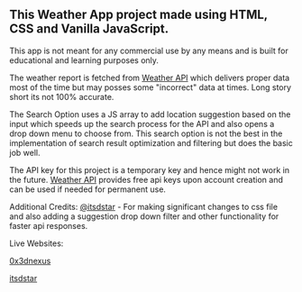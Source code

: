 ## This Weather App project made using HTML, CSS and Vanilla JavaScript. 

This app is not meant for any commercial use by any means and is built for educational and learning purposes only.

The weather report is fetched from [Weather API](https://www.weatherapi.com/) which delivers proper data most of the time but may posses some "incorrect" data at times. Long story short its not 100% accurate.

The Search Option uses a JS array to add location suggestion based on the input which speeds up the search process for the API and also opens a drop down menu to choose from. This search option is not the best in the implementation of 
search result optimization and filtering but does the basic job well.

The API key for this project is a temporary key and hence might not work in the future.
[Weather API](https://www.weatherapi.com/) provides free api keys upon account creation and can be used if needed for permanent use.

Additional Credits: [@itsdstar](https://github.com/itsdstar) - For making significant changes to css file and also adding a suggestion drop down filter and other functionality for faster api responses.

Live Websites: 

[0x3dnexus](https://0x3dnexus.github.io/Weather_app/)

[itsdstar](https://itsdstar.github.io/Weather_app/)
